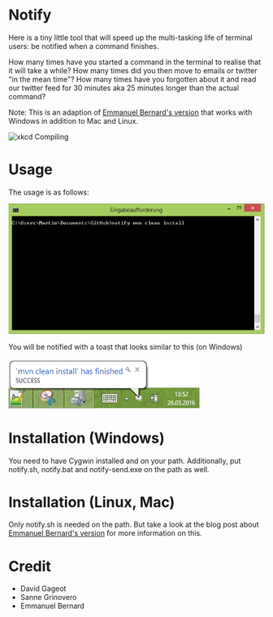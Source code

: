 Notify
======

Here is a tiny little tool that will speed up the multi-tasking life of terminal users: be notified when a command finishes.

How many times have you started a command in the terminal to realise that it will take a while? How many times did you then move to emails or twitter "in the mean time"? How many times have you forgotten about it and read our twitter feed for 30 minutes aka 25 minutes longer than the actual command?

Note: This is an adaption of [Emmanuel Bernard's version](https://emmanuelbernard.com/blog/2015/03/26/being-notified-when-commands-end "Emmanuel Bernard: Get notified when terminal commands end") that works with Windows in addition to Mac and Linux.

![xkcd Compiling](https://imgs.xkcd.com/comics/compiling.png)

Usage
=====

The usage is as follows:

![Console call](images/notify_call.png)

You will be notified with a toast that looks similar to this (on Windows)

![Popup on Windows](images/toast.png)

Installation (Windows)
======================

You need to have Cygwin installed and on your path. Additionally, put notify.sh, notify.bat and notify-send.exe on the path as well.

Installation (Linux, Mac)
=========================

Only notify.sh is needed on the path. But take a look at the blog post about [Emmanuel Bernard's version](https://emmanuelbernard.com/blog/2015/03/26/being-notified-when-commands-end "Emmanuel Bernard: Get notified when terminal commands end") for more information on this.

Credit
======

- David Gageot
- Sanne Grinovero
- Emmanuel Bernard
